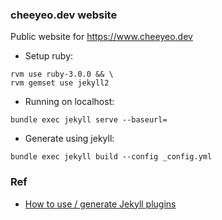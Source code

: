 ### cheeyeo.dev website

Public website for https://www.cheeyeo.dev

* Setup ruby:
```
rvm use ruby-3.0.0 && \
rvm gemset use jekyll2
```

* Running on localhost:
```
bundle exec jekyll serve --baseurl=
```

* Generate using jekyll:
```
bundle exec jekyll build --config _config.yml
```

### Ref

[How to use / generate Jekyll plugins]: https://learn.cloudcannon.com/jekyll/using-jekyll-plugins/

* [How to use / generate Jekyll plugins]